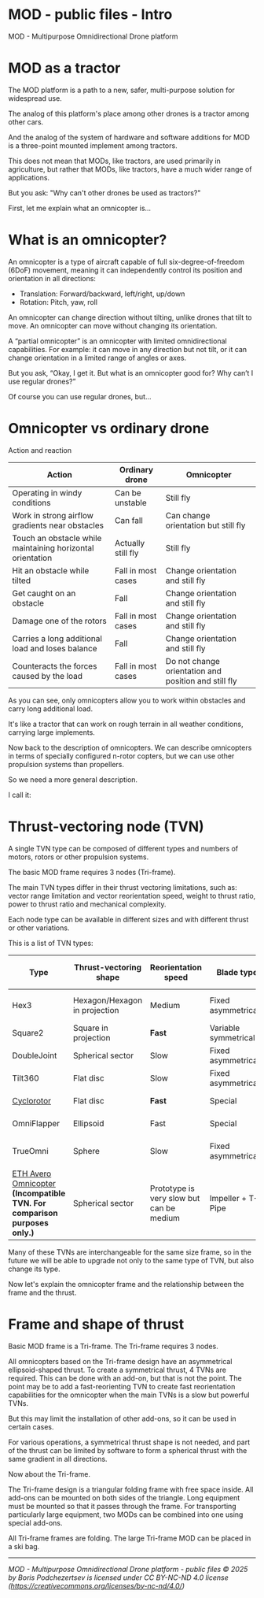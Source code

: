 MOD - public files - Intro
==========================

MOD - Multipurpose Omnidirectional Drone platform



# MOD as a tractor

The MOD platform is a path to a new, safer, multi-purpose solution for widespread use.

The analog of this platform's place among other drones is a tractor among other cars.

And the analog of the system of hardware and software additions for MOD is a three-point mounted implement among tractors.

This does not mean that MODs, like tractors, are used primarily in agriculture, but rather that MODs, like tractors, have a much wider range of applications.


But you ask: "Why can't other drones be used as tractors?"

First, let me explain what an omnicopter is...



# What is an omnicopter?

An omnicopter is a type of aircraft capable of full six-degree-of-freedom (6DoF) movement, meaning it can independently control its position and orientation in all directions:
+ Translation: Forward/backward, left/right, up/down
+ Rotation: Pitch, yaw, roll

An omnicopter can change direction without tilting, unlike drones that tilt to move. An omnicopter can move without changing its orientation.

A “partial omnicopter” is an omnicopter with limited omnidirectional capabilities.
For example: it can move in any direction but not tilt, or it can change orientation in a limited range of angles or axes.


But you ask, “Okay, I get it. But what is an omnicopter good for? Why can’t I use regular drones?”

Of course you can use regular drones, but...



# Omnicopter vs ordinary drone

Action and reaction

| Action                                                     | Ordinary drone     | Omnicopter                                           |
|------------------------------------------------------------|--------------------|------------------------------------------------------|
| Operating in windy conditions                              | Can be unstable    | Still fly                                            |
| Work in strong airflow gradients near obstacles            | Can fall           | Can change orientation but still fly                 |
| Touch an obstacle while maintaining horizontal orientation | Actually still fly | Still fly                                            |
| Hit an obstacle while tilted                               | Fall in most cases | Change orientation and still fly                     |
| Get caught on an obstacle                                  | Fall               | Change orientation and still fly                     |
| Damage one of the rotors                                   | Fall in most cases | Change orientation and still fly                     |
| Carries a long additional load and loses balance           | Fall               | Change orientation and still fly                     |
| Counteracts the forces caused by the load                  | Fall in most cases | Do not change orientation and position and still fly |

As you can see, only omnicopters allow you to work within obstacles and carry long additional load.

It's like a tractor that can work on rough terrain in all weather conditions, carrying large implements.


Now back to the description of omnicopters.
We can describe omnicopters in terms of specially configured n-rotor copters, but we can use other propulsion systems than propellers.

So we need a more general description.

I call it:



# Thrust-vectoring node (TVN)

A single TVN type can be composed of different types and numbers of motors, rotors or other propulsion systems.

The basic MOD frame requires 3 nodes (Tri-frame).

The main TVN types differ in their thrust vectoring limitations, such as: vector range limitation and vector reorientation speed,
weight to thrust ratio, power to thrust ratio and mechanical complexity.

Each node type can be available in different sizes and with different thrust or other variations.

This is a list of TVN types:

| Type                                                                                                                                                                                   | Thrust-vectoring shape        | Reorientation speed                      | Blade type           | Minimal frame type | Mechanical complexity | Thrust / weight | Estimated Dimensions | Usage proposal                |
|----------------------------------------------------------------------------------------------------------------------------------------------------------------------------------------|-------------------------------|------------------------------------------|----------------------|--------------------|-----------------------|-----------------|----------------------|-------------------------------|
| Hex3                                                                                                                                                                                   | Hexagon/Hexagon in projection | Medium                                   | Fixed asymmetrical*  | Tri, Long-tri      | **Low**               | Low-medium      | XS-L                 | Multipurpose                  |
| Square2                                                                                                                                                                                | Square in projection          | **Fast**                                 | Variable symmetrical | Long-tri, aux      | Medium                | Low-medium      | XS-XL                | Multipurpose, auxillary       |
| DoubleJoint                                                                                                                                                                            | Spherical sector              | Slow                                     | Fixed asymmetrical*  | Tri, Duo?          | Medium+               | Low             | XS-XL                | Multipurpose                  |
| Tilt360                                                                                                                                                                                | Flat disc                     | Slow                                     | Fixed asymmetrical*  | Tri, aux           | High                  | **High**        | XS-XXL               | Multipurpose, toys, auxillary |
| [Cyclorotor](https://github.com/bpodchezertsev/awesome-tech-designs/blob/main/Propulsion.md#cyclorotor)                                                                                | Flat disc                     | **Fast**                                 | Special              | Tri                | High+                 | Medium          | XXS-L                | Multipurpose, auxillary       |
| OmniFlapper                                                                                                                                                                            | Ellipsoid                     | Fast                                     | Special              | Special            | Ultra                 | Low             | XXS                  | Camera, indoor, toys          |
| TrueOmni                                                                                                                                                                               | Sphere                        | Slow                                     | Fixed asymmetrical*  | Tri, Duo?, aux     | Ultra+                | Low             | XXS-S                | Camera, toys, auxillary       |
| [ETH Avero Omnicopter](https://github.com/bpodchezertsev/awesome-tech-designs/blob/main/SUAV.Omnicopter.md#eth-avero-omnicopter) **(Incompatible TVN. For comparison purposes only.)** | Spherical sector              | Prototype is very slow but can be medium | Impeller + T-V Pipe  | Tri                | Medium                | Very low        | XS                   | Multipurpose, indoor, toys    |

Many of these TVNs are interchangeable for the same size frame, so in the future we will be able to upgrade not only to the same type of TVN, but also change its type.


Now let's explain the omnicopter frame and the relationship between the frame and the thrust.



# Frame and shape of thrust

Basic MOD frame is a Tri-frame. The Tri-frame requires 3 nodes.

All omnicopters based on the Tri-frame design have an asymmetrical ellipsoid-shaped thrust.
To create a symmetrical thrust, 4 TVNs are required. This can be done with an add-on, but that is not the point.
The point may be to add a fast-reorienting TVN to create fast reorientation capabilities for the omnicopter when the main TVNs is a slow but powerful TVNs.

But this may limit the installation of other add-ons, so it can be used in certain cases.

For various operations, a symmetrical thrust shape is not needed, and part of the thrust can be limited by software to form a spherical thrust with the same gradient in all directions.

Now about the Tri-frame.

The Tri-frame design is a triangular folding frame with free space inside.
All add-ons can be mounted on both sides of the triangle.
Long equipment must be mounted so that it passes through the frame.
For transporting particularly large equipment, two MODs can be combined into one using special add-ons.

All Tri-frame frames are folding. The large Tri-frame MOD can be placed in a ski bag.


---
*MOD - Multipurpose Omnidirectional Drone platform - public files © 2025 by Boris Podchezertsev is licensed under CC BY-NC-ND 4.0 license
(https://creativecommons.org/licenses/by-nc-nd/4.0/)*
